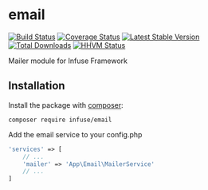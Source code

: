 email
=====

[![Build Status](https://travis-ci.org/infusephp/email.svg?branch=master&style=flat)](https://travis-ci.org/infusephp/email)
[![Coverage Status](https://coveralls.io/repos/infusephp/email/badge.svg?style=flat)](https://coveralls.io/r/infusephp/email)
[![Latest Stable Version](https://poser.pugx.org/infuse/email/v/stable.svg?style=flat)](https://packagist.org/packages/infuse/email)
[![Total Downloads](https://poser.pugx.org/infuse/email/downloads.svg?style=flat)](https://packagist.org/packages/infuse/email)
[![HHVM Status](http://hhvm.h4cc.de/badge/infuse/email.svg?style=flat)](http://hhvm.h4cc.de/package/infuse/email)

Mailer module for Infuse Framework

## Installation

Install the package with [composer](http://getcomposer.org):

```
composer require infuse/email
```

Add the email service to your config.php

```php
'services' => [
	// ...
	'mailer' => 'App\Email\MailerService'
	// ...
]
```